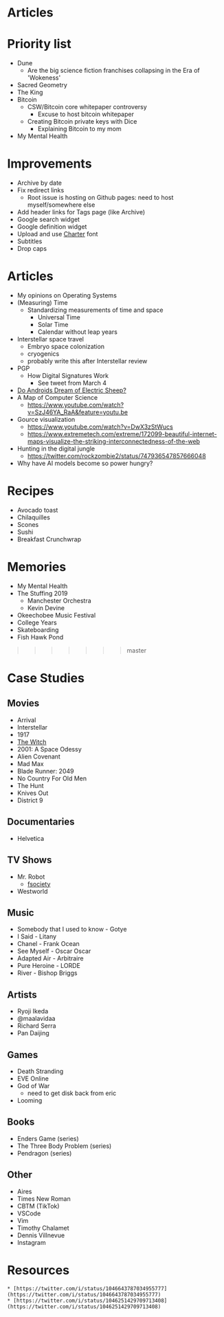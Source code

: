 # Articles

# Priority list

* Dune
    - Are the big science fiction franchises collapsing in the Era of 'Wokeness'
* Sacred Geometry
* The King
* Bitcoin
  - CSW/Bitcoin core whitepaper controversy
    - Excuse to host bitcoin whitepaper
  - Creating Bitcoin private keys with Dice
    - Explaining Bitcoin to my mom
* My Mental Health

# Improvements

* Archive by date
* Fix redirect links
  - Root issue is hosting on Github pages: need to host myself/somewhere else
* Add header links for Tags page (like Archive)
* Google search widget
* Google definition widget
* Upload and use [Charter](https://fontesk.com/charter-typeface/) font
* Subtitles
* Drop caps

# Articles

* My opinions on Operating Systems
* (Measuring) Time
  - Standardizing measurements of time and space
      - Universal Time
      - Solar Time
      - Calendar without leap years
* Interstellar space travel
    - Embryo space colonization
    - cryogenics
    - probably write this after Interstellar review
* PGP
  - How Digital Signatures Work
      - See tweet from March 4
* [Do Androids Dream of Electric Sheep?](https://en.wikipedia.org/wiki/Do_Androids_Dream_of_Electric_Sheep%3F)
* A Map of Computer Science
    - https://www.youtube.com/watch?v=SzJ46YA_RaA&feature=youtu.be
* Gource visualization
    - https://www.youtube.com/watch?v=DwX3zStWucs
    - https://www.extremetech.com/extreme/172099-beautiful-internet-maps-visualize-the-striking-interconnectedness-of-the-web
* Hunting in the digital jungle
    - https://twitter.com/rockzombie2/status/747936547857666048
* Why have AI models become so power hungry?

# Recipes

* Avocado toast
* Chilaquilles
* Scones
* Sushi
* Breakfast Crunchwrap

# Memories
* My Mental Health
* The Stuffing 2019
  - Manchester Orchestra
  - Kevin Devine
* Okeechobee Music Festival
* College Years
* Skateboarding
* Fish Hawk Pond
>>>>>>> master

# Case Studies

## Movies
* Arrival
* Interstellar
* 1917
* [The Witch](https://www.imdb.com/title/tt4263482/)
* 2001: A Space Odessy
* Alien Covenant
* Mad Max
* Blade Runner: 2049
* No Country For Old Men
* The Hunt
* Knives Out
* District 9

## Documentaries
* Helvetica

## TV Shows
* Mr. Robot
    - [fsociety](https://www.google.com/search?q=fsociety)
* Westworld

## Music
* Somebody that I used to know - Gotye
* I Said - Litany
* Chanel - Frank Ocean
* See Myself - Oscar Oscar
* Adapted Air - Arbitraire
* Pure Heroine - LORDE
* River - Bishop Briggs

## Artists
* Ryoji Ikeda
* @maalavidaa
* Richard Serra
* Pan Daijing

## Games
* Death Stranding
* EVE Online
* God of War
  - need to get disk back from eric
* Looming

## Books
* Enders Game (series)
* The Three Body Problem (series)
* Pendragon (series)

## Other
* Aires
* Times New Roman
* CBTM (TikTok)
* VSCode
* Vim
* Timothy Chalamet
* Dennis Villnevue
* Instagram

# Resources
    * [https://twitter.com/i/status/1046643787034955777](https://twitter.com/i/status/1046643787034955777)
    * [https://twitter.com/i/status/1046251429709713408](https://twitter.com/i/status/1046251429709713408)
